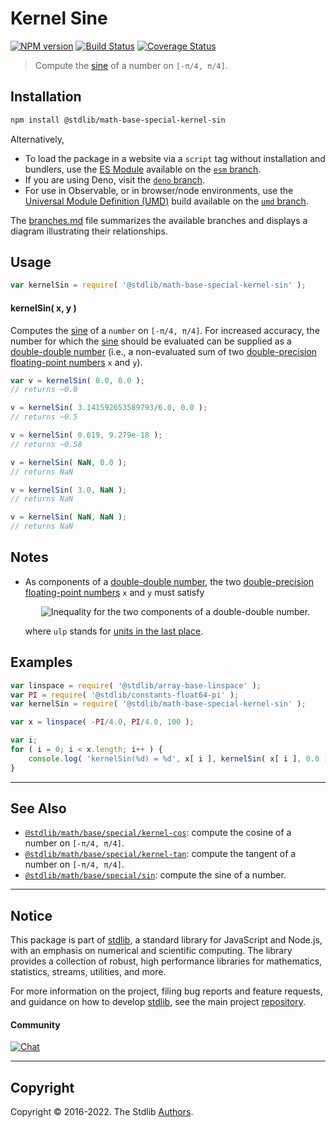 <!--

@license Apache-2.0

Copyright (c) 2018 The Stdlib Authors.

Licensed under the Apache License, Version 2.0 (the "License");
you may not use this file except in compliance with the License.
You may obtain a copy of the License at

   http://www.apache.org/licenses/LICENSE-2.0

Unless required by applicable law or agreed to in writing, software
distributed under the License is distributed on an "AS IS" BASIS,
WITHOUT WARRANTIES OR CONDITIONS OF ANY KIND, either express or implied.
See the License for the specific language governing permissions and
limitations under the License.

-->

# Kernel Sine

[![NPM version][npm-image]][npm-url] [![Build Status][test-image]][test-url] [![Coverage Status][coverage-image]][coverage-url] <!-- [![dependencies][dependencies-image]][dependencies-url] -->

> Compute the [sine][sine] of a number on `[-π/4, π/4]`.

<section class="installation">

## Installation

```bash
npm install @stdlib/math-base-special-kernel-sin
```

Alternatively,

-   To load the package in a website via a `script` tag without installation and bundlers, use the [ES Module][es-module] available on the [`esm` branch][esm-url].
-   If you are using Deno, visit the [`deno` branch][deno-url].
-   For use in Observable, or in browser/node environments, use the [Universal Module Definition (UMD)][umd] build available on the [`umd` branch][umd-url].

The [branches.md][branches-url] file summarizes the available branches and displays a diagram illustrating their relationships.

</section>

<section class="usage">

## Usage

```javascript
var kernelSin = require( '@stdlib/math-base-special-kernel-sin' );
```

#### kernelSin( x, y )

Computes the [sine][sine] of a `number` on `[-π/4, π/4]`. For increased accuracy, the number for which the [sine][sine] should be evaluated can be supplied as a [double-double number][double-double-arithmetic] (i.e., a non-evaluated sum of two [double-precision floating-point numbers][ieee754] `x` and `y`).

```javascript
var v = kernelSin( 0.0, 0.0 );
// returns ~0.0

v = kernelSin( 3.141592653589793/6.0, 0.0 );
// returns ~0.5

v = kernelSin( 0.619, 9.279e-18 );
// returns ~0.58

v = kernelSin( NaN, 0.0 );
// returns NaN

v = kernelSin( 3.0, NaN );
// returns NaN

v = kernelSin( NaN, NaN );
// returns NaN
```

</section>

<!-- /.usage -->

<section class="notes">

## Notes

-   As components of a [double-double number][double-double-arithmetic], the two [double-precision floating-point numbers][ieee754] `x` and `y` must satisfy 

    <!-- <equation class="equation" label="eq:double_double_inequality" align="center" raw="|y| \leq \frac{1}{2} \operatorname{ulp}(x)" alt="Inequality for the two components of a double-double number."> -->

    <div class="equation" align="center" data-raw-text="|y| \leq \frac{1}{2} \operatorname{ulp}(x)" data-equation="eq:double_double_inequality">
        <img src="https://cdn.jsdelivr.net/gh/stdlib-js/stdlib@bb29798906e119fcb2af99e94b60407a270c9b32/lib/node_modules/@stdlib/math/base/special/kernel-sin/docs/img/equation_double_double_inequality.svg" alt="Inequality for the two components of a double-double number.">
        <br>
    </div>

    <!-- </equation> -->

    where `ulp` stands for [units in the last place][ulp].

</section>

<!-- /.notes -->

<section class="examples">

## Examples

<!-- eslint no-undef: "error" -->

```javascript
var linspace = require( '@stdlib/array-base-linspace' );
var PI = require( '@stdlib/constants-float64-pi' );
var kernelSin = require( '@stdlib/math-base-special-kernel-sin' );

var x = linspace( -PI/4.0, PI/4.0, 100 );

var i;
for ( i = 0; i < x.length; i++ ) {
    console.log( 'kernelSin(%d) = %d', x[ i ], kernelSin( x[ i ], 0.0 ) );
}
```

</section>

<!-- /.examples -->

<!-- Section for related `stdlib` packages. Do not manually edit this section, as it is automatically populated. -->

<section class="related">

* * *

## See Also

-   <span class="package-name">[`@stdlib/math/base/special/kernel-cos`][@stdlib/math/base/special/kernel-cos]</span><span class="delimiter">: </span><span class="description">compute the cosine of a number on `[-π/4, π/4]`.</span>
-   <span class="package-name">[`@stdlib/math/base/special/kernel-tan`][@stdlib/math/base/special/kernel-tan]</span><span class="delimiter">: </span><span class="description">compute the tangent of a number on `[-π/4, π/4]`.</span>
-   <span class="package-name">[`@stdlib/math/base/special/sin`][@stdlib/math/base/special/sin]</span><span class="delimiter">: </span><span class="description">compute the sine of a number.</span>

</section>

<!-- /.related -->

<!-- Section for all links. Make sure to keep an empty line after the `section` element and another before the `/section` close. -->


<section class="main-repo" >

* * *

## Notice

This package is part of [stdlib][stdlib], a standard library for JavaScript and Node.js, with an emphasis on numerical and scientific computing. The library provides a collection of robust, high performance libraries for mathematics, statistics, streams, utilities, and more.

For more information on the project, filing bug reports and feature requests, and guidance on how to develop [stdlib][stdlib], see the main project [repository][stdlib].

#### Community

[![Chat][chat-image]][chat-url]

---

## Copyright

Copyright &copy; 2016-2022. The Stdlib [Authors][stdlib-authors].

</section>

<!-- /.stdlib -->

<!-- Section for all links. Make sure to keep an empty line after the `section` element and another before the `/section` close. -->

<section class="links">

[npm-image]: http://img.shields.io/npm/v/@stdlib/math-base-special-kernel-sin.svg
[npm-url]: https://npmjs.org/package/@stdlib/math-base-special-kernel-sin

[test-image]: https://github.com/stdlib-js/math-base-special-kernel-sin/actions/workflows/test.yml/badge.svg?branch=main
[test-url]: https://github.com/stdlib-js/math-base-special-kernel-sin/actions/workflows/test.yml?query=branch:main

[coverage-image]: https://img.shields.io/codecov/c/github/stdlib-js/math-base-special-kernel-sin/main.svg
[coverage-url]: https://codecov.io/github/stdlib-js/math-base-special-kernel-sin?branch=main

<!--

[dependencies-image]: https://img.shields.io/david/stdlib-js/math-base-special-kernel-sin.svg
[dependencies-url]: https://david-dm.org/stdlib-js/math-base-special-kernel-sin/main

-->

[chat-image]: https://img.shields.io/gitter/room/stdlib-js/stdlib.svg
[chat-url]: https://gitter.im/stdlib-js/stdlib/

[stdlib]: https://github.com/stdlib-js/stdlib

[stdlib-authors]: https://github.com/stdlib-js/stdlib/graphs/contributors

[umd]: https://github.com/umdjs/umd
[es-module]: https://developer.mozilla.org/en-US/docs/Web/JavaScript/Guide/Modules

[deno-url]: https://github.com/stdlib-js/math-base-special-kernel-sin/tree/deno
[umd-url]: https://github.com/stdlib-js/math-base-special-kernel-sin/tree/umd
[esm-url]: https://github.com/stdlib-js/math-base-special-kernel-sin/tree/esm
[branches-url]: https://github.com/stdlib-js/math-base-special-kernel-sin/blob/main/branches.md

[sine]: https://en.wikipedia.org/wiki/Sine

[double-double-arithmetic]: https://en.wikipedia.org/wiki/Quadruple-precision_floating-point_format#Double-double_arithmetic

[ieee754]: https://en.wikipedia.org/wiki/IEEE_floating_point

[ulp]: https://en.wikipedia.org/wiki/Unit_in_the_last_place

<!-- <related-links> -->

[@stdlib/math/base/special/kernel-cos]: https://github.com/stdlib-js/math-base-special-kernel-cos

[@stdlib/math/base/special/kernel-tan]: https://github.com/stdlib-js/math-base-special-kernel-tan

[@stdlib/math/base/special/sin]: https://github.com/stdlib-js/math-base-special-sin

<!-- </related-links> -->

</section>

<!-- /.links -->

